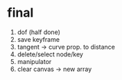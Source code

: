 # final

1. dof (half done)
2. save keyframe 
3. tangent ->  curve prop. to distance
4. delete/select node/key
5. manipulator
6. clear canvas -> new array